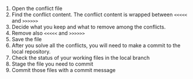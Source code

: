 1. Open the conflict file
1. Find the conflict content. The conflict content is wrapped between `<<<<<` and `>>>>>>`
1. Decide what you keep and what to remove among the conflicts.
 1. Remove also `<<<<<` and `>>>>>>`
1. Save the file
1. After you solve all the conflicts, you will need to make a commit to the local repository.  
 1. Check the status of your working files in the local branch
 1. Stage the file you need to commit
 1. Commit those files with a commit message
